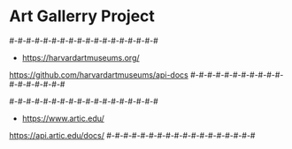 # Art Gallerry Project


#-#-#-#-#-#-#-#-#-#-#-#-#-#-#-#-#-#
- https://harvardartmuseums.org/

https://github.com/harvardartmuseums/api-docs
#-#-#-#-#-#-#-#-#-#-#-#-#-#-#-#-#-#



#-#-#-#-#-#-#-#-#-#-#-#-#-#-#-#-#-#
- https://www.artic.edu/

https://api.artic.edu/docs/
#-#-#-#-#-#-#-#-#-#-#-#-#-#-#-#-#-#